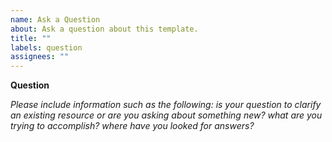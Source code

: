 ```yaml
---
name: Ask a Question
about: Ask a question about this template.
title: ""
labels: question
assignees: ""
---
```


**Question**

_Please include information such as the following: is your question to clarify an existing resource
or are you asking about something new? what are you trying to accomplish? where have you looked for
answers?_

